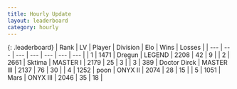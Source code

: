 ```yaml
---
title: Hourly Update
layout: leaderboard
category: hourly
---
```


{: .leaderboard}
| Rank | LV | Player | Division | Elo | Wins | Losses |
| --- | --- | --- | --- | --- | --- | --- |
| <span data-change="0">1</span> | 1471 | <span title="ID: 337810">Dregun</span> | LEGEND | <span data-change="0">2208</span> | <span data-change="0">42</span> | <span data-change="0">9</span> |
| <span data-change="0">2</span> | 2661 | <span title="ID: 353063">Sktima</span> | MASTER I | <span data-change="0">2179</span> | <span data-change="0">25</span> | <span data-change="0">3</span> |
| <span data-change="0">3</span> | 389 | <span title="ID: 67210">Doctor Dirck</span> | MASTER III | <span data-change="37">2137</span> | <span data-change="7">76</span> | <span data-change="1">30</span> |
| <span data-change="0">4</span> | 1252 | <span title="ID: 540690">poon</span> | ONYX II | <span data-change="0">2074</span> | <span data-change="0">28</span> | <span data-change="0">15</span> |
| <span data-change="0">5</span> | 1051 | <span title="ID: 651782">Mаrs</span> | ONYX III | <span data-change="0">2046</span> | <span data-change="0">35</span> | <span data-change="0">18</span> |